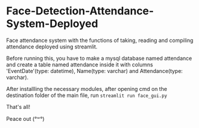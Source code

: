 # Face-Detection-Attendance-System-Deployed
Face attendance system with the functions of taking, reading and compiling attendance deployed using streamlit.

Before running this, you have to make a mysql database named attendance and create a table named attendance inside it with columns 'EventDate'(type: datetime), Name(type: varchar) and Attendance(type: varchar).

After installling the necessary modules, after opening cmd on the destination folder of the main file, run `streamlit run face_gui.py`

That's all!


Peace out (°꒳°)
